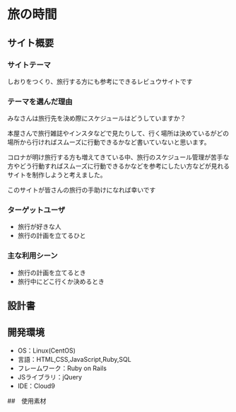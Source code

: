# 旅の時間

## サイト概要
### サイトテーマ
しおりをつくり、旅行する方にも参考にできるレビュウサイトです

### テーマを選んだ理由
みなさんは旅行先を決め際にスケジュールはどうしていますか？

本屋さんで旅行雑誌やインスタなどで見たりして、行く場所は決めているがどの場所から行ければスムーズに行動できるかなど書いていないと思います。

コロナが明け旅行する方も増えてきている中、旅行のスケジュール管理が苦手な方やどう行動すればスムーズに行動できるかなどを参考にしたい方などが見れるサイトを制作しようと考えました。

このサイトが皆さんの旅行の手助けになれば幸いです


### ターゲットユーザ
- 旅行が好きな人
- 旅行の計画を立てるひと

### 主な利用シーン
- 旅行の計画を立てるとき
- 旅行中にどこ行くか決めるとき


## 設計書


## 開発環境
- OS：Linux(CentOS)
- 言語：HTML,CSS,JavaScript,Ruby,SQL
- フレームワーク：Ruby on Rails
- JSライブラリ：jQuery
- IDE：Cloud9

##　使用素材

